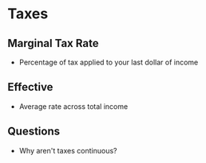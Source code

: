 # Taxes
## Marginal Tax Rate
- Percentage of tax applied to your last dollar of income

## Effective
- Average rate across total income

## Questions
- Why aren't taxes continuous?
